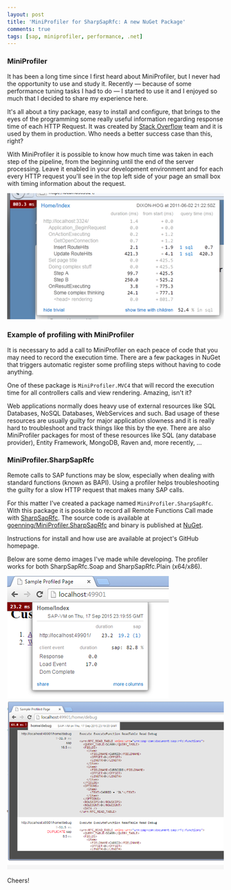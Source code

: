 ```yaml
---
layout: post
title: 'MiniProfiler for SharpSapRfc: A new NuGet Package'
comments: true
tags: [sap, miniprofiler, performance, .net]
---
```


### MiniProfiler

It has been a long time since I first heard about MiniProfiler, but I never had the opportunity to use and study it. Recently — because of some performance tuning tasks I had to do — I started to use it and I enjoyed so much that I decided to share my experience here.

It's all about a tiny package, easy to install and configure, that brings to the eyes of the programming some really useful information regarding response time of each HTTP Request. It was created by [Stack Overflow](http://stackoverflow.com/) team and it is used by them in production. Who needs a better success case than this, right?

With MiniProfiler it is possible to know how much time was taken in each step of the pipeline, from the beginning until the end of the server processing. Leave it enabled in your development environment and for each every HTTP request you'll see in the top left side of your page an small box with timing information about the request.

![](/public/images/miniprofiler-demo.png)

### Example of profiling with MiniProfiler

It is necessary to add a call to MiniProfiler on each peace of code that you may need to record the execution time. There are a few packages in NuGet that triggers automatic register some profiling steps without having to code anything.

One of these package is `MiniProfiler.MVC4` that will record the execution time for all controllers calls and view rendering. Amazing, isn't it?

Web applications normally does heavy use of external resources like SQL Databases, NoSQL Databases, WebServices and such. Bad usage of these resources are usually guilty for major application slowness and it is really hard to troubleshoot and track things like this by the eye. There are also MiniProfiler packages for most of these resources like SQL (any database provider), Entity Framework, MongoDB, Raven and, more recently, ...

### MiniProfiler.SharpSapRfc

Remote calls to SAP functions may be slow, especially when dealing with standard functions (known as BAPI). Using a profiler helps troubleshooting the guilty for a slow HTTP request that makes many SAP calls.

For this matter I've created a package named `MiniProfiler.SharpSapRfc`. With this package it is possible to record all Remote Functions Call made with [SharpSapRfc](https://github.com/goenning/SharpSapRfc). The source code is available at [goenning/MiniProfiler.SharpSapRfc](https://github.com/goenning/MiniProfiler.SharpSapRfc) and binary is published at [NuGet](https://www.nuget.org/packages/MiniProfiler.SharpSapRfc/).

Instructions for install and how use are available at project's GitHub homepage.

Below are some demo images I've made while developing. The profiler works for both SharpSapRfc.Soap and SharpSapRfc.Plain (x64/x86).

![](/public/images/miniprofiler-demo-sap-1.png)
![](/public/images/miniprofiler-demo-sap-2.png)

Cheers!